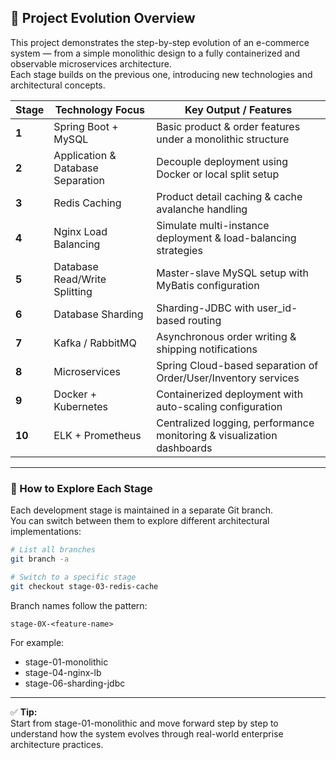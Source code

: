 ## 🚀 Project Evolution Overview

This project demonstrates the step-by-step evolution of an e-commerce system — from a simple monolithic design to a fully containerized and observable microservices architecture.  
Each stage builds on the previous one, introducing new technologies and architectural concepts.

| **Stage** | **Technology Focus** | **Key Output / Features** |
|------------|----------------------|----------------------------|
| **1** | Spring Boot + MySQL | Basic product & order features under a monolithic structure |
| **2** | Application & Database Separation | Decouple deployment using Docker or local split setup |
| **3** | Redis Caching | Product detail caching & cache avalanche handling |
| **4** | Nginx Load Balancing | Simulate multi-instance deployment & load-balancing strategies |
| **5** | Database Read/Write Splitting | Master-slave MySQL setup with MyBatis configuration |
| **6** | Database Sharding | Sharding-JDBC with user_id-based routing |
| **7** | Kafka / RabbitMQ | Asynchronous order writing & shipping notifications |
| **8** | Microservices | Spring Cloud-based separation of Order/User/Inventory services |
| **9** | Docker + Kubernetes | Containerized deployment with auto-scaling configuration |
| **10** | ELK + Prometheus | Centralized logging, performance monitoring & visualization dashboards |

---

### 🧭 How to Explore Each Stage

Each development stage is maintained in a separate Git branch.  
You can switch between them to explore different architectural implementations:

```bash
# List all branches
git branch -a

# Switch to a specific stage
git checkout stage-03-redis-cache
```

Branch names follow the pattern:
```
stage-0X-<feature-name>
```

For example:
- stage-01-monolithic
- stage-04-nginx-lb
- stage-06-sharding-jdbc

---

✅ **Tip:**  
Start from stage-01-monolithic and move forward step by step to understand how the system evolves through real-world enterprise architecture practices.
